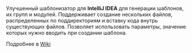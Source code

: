 Улучшенный шаблонизатор для **IntelliJ IDEA** для генерации шаблонов, их групп и модулей.
Поддерживает создание нескольких файлов, распределенных по поддиректориям и вставку кода внутрь существующих файлов.
Позволяет использовать параметры, значение которых нужно вводить при создании шаблона. 

Подробнее в [Wiki](../../wiki)

